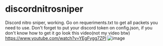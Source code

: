 # discordnitrosniper
Discord nitro sniper, working.
Go on requeriments.txt to get all packets you need to use.
Don't forget to put your discord token on config.json, if you don't know how to get it go look this video(not my video btw) https://www.youtube.com/watch?v=YEgFvgg7ZPI
![image](https://user-images.githubusercontent.com/78051356/112006743-e8bcd780-8b1b-11eb-80f8-b8b26e213264.png)
